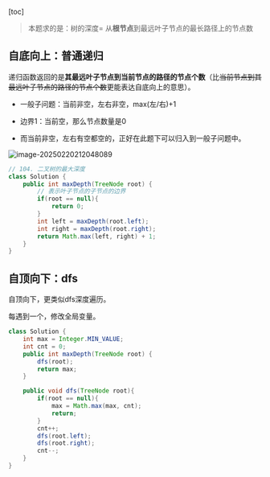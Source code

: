 [toc]

> 本题求的是：树的深度= 从**根节点**到最远叶子节点的最长路径上的节点数



## 自底向上：普通递归

递归函数返回的是**其最远叶子节点到当前节点的路径的节点个数**（比~~当前节点到其最远叶子节点的路径的节点个数~~更能表达自底向上的意思）。



- 一般子问题：当前非空，左右非空，max(左/右)+1

- 边界1：当前空，那么节点数量是0

- 而当前非空，左右有空都空的，正好在此题下可以归入到一般子问题中。

![image-20250220212048089](https://cdn.jsdelivr.net/gh/sword4869/pic1@main/images/202502202120310.png)

```java
// 104. 二叉树的最大深度
class Solution {
    public int maxDepth(TreeNode root) {
        // 表示叶子节点的子节点的边界
        if(root == null){
            return 0;
        }
        int left = maxDepth(root.left);
        int right = maxDepth(root.right);
        return Math.max(left, right) + 1;
    }
}
```

## 自顶向下：dfs

自顶向下，更类似dfs深度遍历。

每遇到一个，修改全局变量。

```java
class Solution {
    int max = Integer.MIN_VALUE;
    int cnt = 0;
    public int maxDepth(TreeNode root) {
        dfs(root);
        return max;
    }

    public void dfs(TreeNode root){
        if(root == null){
            max = Math.max(max, cnt);
            return;
        }
        cnt++;
        dfs(root.left);
        dfs(root.right);
        cnt--;
    }
}
```

